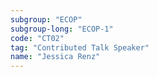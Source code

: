 ```yaml
---
subgroup: "ECOP"
subgroup-long: "ECOP-1"
code: "CT02"
tag: "Contributed Talk Speaker"
name: "Jessica Renz"
---
```

